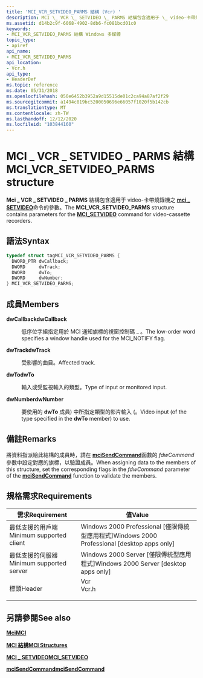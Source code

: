 ```yaml
---
title: 'MCI_VCR_SETVIDEO_PARMS 結構 (Vcr) '
description: MCI \_ VCR \_ SETVIDEO \_ PARMS 結構包含適用于 \_ video-卡帶燒錄機之 mci SETVIDEO 命令的參數。
ms.assetid: d14b2c9f-6068-4902-8db6-fc081bcd01c0
keywords:
- MCI_VCR_SETVIDEO_PARMS 結構 Windows 多媒體
topic_type:
- apiref
api_name:
- MCI_VCR_SETVIDEO_PARMS
api_location:
- Vcr.h
api_type:
- HeaderDef
ms.topic: reference
ms.date: 05/31/2018
ms.openlocfilehash: 050e6452b3952a9d15515de01c2ca94a87af2f29
ms.sourcegitcommit: a1494c819bc5200050696e66057f1020f5b142cb
ms.translationtype: MT
ms.contentlocale: zh-TW
ms.lasthandoff: 12/12/2020
ms.locfileid: "103844160"
---
```

# <a name="mci_vcr_setvideo_parms-structure"></a><span data-ttu-id="75636-104">MCI \_ VCR \_ SETVIDEO \_ PARMS 結構</span><span class="sxs-lookup"><span data-stu-id="75636-104">MCI\_VCR\_SETVIDEO\_PARMS structure</span></span>

<span data-ttu-id="75636-105">**Mci \_ VCR \_ SETVIDEO \_ PARMS** 結構包含適用于 video-卡帶燒錄機之 [**mci \_ SETVIDEO**](mci-setvideo.md)命令的參數。</span><span class="sxs-lookup"><span data-stu-id="75636-105">The **MCI\_VCR\_SETVIDEO\_PARMS** structure contains parameters for the [**MCI\_SETVIDEO**](mci-setvideo.md) command for video-cassette recorders.</span></span>

## <a name="syntax"></a><span data-ttu-id="75636-106">語法</span><span class="sxs-lookup"><span data-stu-id="75636-106">Syntax</span></span>


```C++
typedef struct tagMCI_VCR_SETVIDEO_PARMS {
  DWORD_PTR dwCallback;
  DWORD     dwTrack;
  DWORD     dwTo;
  DWORD     dwNumber;
} MCI_VCR_SETVIDEO_PARMS;
```



## <a name="members"></a><span data-ttu-id="75636-107">成員</span><span class="sxs-lookup"><span data-stu-id="75636-107">Members</span></span>

<dl> <dt>

<span data-ttu-id="75636-108">**dwCallback**</span><span class="sxs-lookup"><span data-stu-id="75636-108">**dwCallback**</span></span>
</dt> <dd>

<span data-ttu-id="75636-109">低序位字組指定用於 MCI 通知旗標的視窗控制碼 \_ 。</span><span class="sxs-lookup"><span data-stu-id="75636-109">The low-order word specifies a window handle used for the MCI\_NOTIFY flag.</span></span>

</dd> <dt>

<span data-ttu-id="75636-110">**dwTrack**</span><span class="sxs-lookup"><span data-stu-id="75636-110">**dwTrack**</span></span>
</dt> <dd>

<span data-ttu-id="75636-111">受影響的曲目。</span><span class="sxs-lookup"><span data-stu-id="75636-111">Affected track.</span></span>

</dd> <dt>

<span data-ttu-id="75636-112">**dwTo**</span><span class="sxs-lookup"><span data-stu-id="75636-112">**dwTo**</span></span>
</dt> <dd>

<span data-ttu-id="75636-113">輸入或受監視輸入的類型。</span><span class="sxs-lookup"><span data-stu-id="75636-113">Type of input or monitored input.</span></span>

</dd> <dt>

<span data-ttu-id="75636-114">**dwNumber**</span><span class="sxs-lookup"><span data-stu-id="75636-114">**dwNumber**</span></span>
</dt> <dd>

<span data-ttu-id="75636-115">要使用的 **dwTo** 成員) 中所指定類型的影片輸入 (。</span><span class="sxs-lookup"><span data-stu-id="75636-115">Video input (of the type specified in the **dwTo** member) to use.</span></span>

</dd> </dl>

## <a name="remarks"></a><span data-ttu-id="75636-116">備註</span><span class="sxs-lookup"><span data-stu-id="75636-116">Remarks</span></span>

<span data-ttu-id="75636-117">將資料指派給此結構的成員時，請在 [**mciSendCommand**](/previous-versions//dd757160(v=vs.85))函數的 *fdwCommand* 參數中設定對應的旗標，以驗證成員。</span><span class="sxs-lookup"><span data-stu-id="75636-117">When assigning data to the members of this structure, set the corresponding flags in the *fdwCommand* parameter of the [**mciSendCommand**](/previous-versions//dd757160(v=vs.85)) function to validate the members.</span></span>

## <a name="requirements"></a><span data-ttu-id="75636-118">規格需求</span><span class="sxs-lookup"><span data-stu-id="75636-118">Requirements</span></span>



| <span data-ttu-id="75636-119">需求</span><span class="sxs-lookup"><span data-stu-id="75636-119">Requirement</span></span> | <span data-ttu-id="75636-120">值</span><span class="sxs-lookup"><span data-stu-id="75636-120">Value</span></span> |
|-------------------------------------|----------------------------------------------------------------------------------|
| <span data-ttu-id="75636-121">最低支援的用戶端</span><span class="sxs-lookup"><span data-stu-id="75636-121">Minimum supported client</span></span><br/> | <span data-ttu-id="75636-122">Windows 2000 Professional \[僅限傳統型應用程式\]</span><span class="sxs-lookup"><span data-stu-id="75636-122">Windows 2000 Professional \[desktop apps only\]</span></span><br/>                       |
| <span data-ttu-id="75636-123">最低支援的伺服器</span><span class="sxs-lookup"><span data-stu-id="75636-123">Minimum supported server</span></span><br/> | <span data-ttu-id="75636-124">Windows 2000 Server \[僅限傳統型應用程式\]</span><span class="sxs-lookup"><span data-stu-id="75636-124">Windows 2000 Server \[desktop apps only\]</span></span><br/>                             |
| <span data-ttu-id="75636-125">標頭</span><span class="sxs-lookup"><span data-stu-id="75636-125">Header</span></span><br/>                   | <dl> <span data-ttu-id="75636-126"><dt>Vcr</dt></span><span class="sxs-lookup"><span data-stu-id="75636-126"><dt>Vcr.h</dt></span></span> </dl> |



## <a name="see-also"></a><span data-ttu-id="75636-127">另請參閱</span><span class="sxs-lookup"><span data-stu-id="75636-127">See also</span></span>

<dl> <dt>

[<span data-ttu-id="75636-128">**Mci**</span><span class="sxs-lookup"><span data-stu-id="75636-128">**MCI**</span></span>](mci.md)
</dt> <dt>

[<span data-ttu-id="75636-129">**MCI 結構**</span><span class="sxs-lookup"><span data-stu-id="75636-129">**MCI Structures**</span></span>](mci-structures.md)
</dt> <dt>

[<span data-ttu-id="75636-130">**MCI \_ SETVIDEO**</span><span class="sxs-lookup"><span data-stu-id="75636-130">**MCI\_SETVIDEO**</span></span>](mci-setvideo.md)
</dt> <dt>

<span data-ttu-id="75636-131">[**mciSendCommand**](/previous-versions//dd757160(v=vs.85))</span><span class="sxs-lookup"><span data-stu-id="75636-131">[**mciSendCommand**](/previous-versions//dd757160(v=vs.85))</span></span>
</dt> </dl>

 

